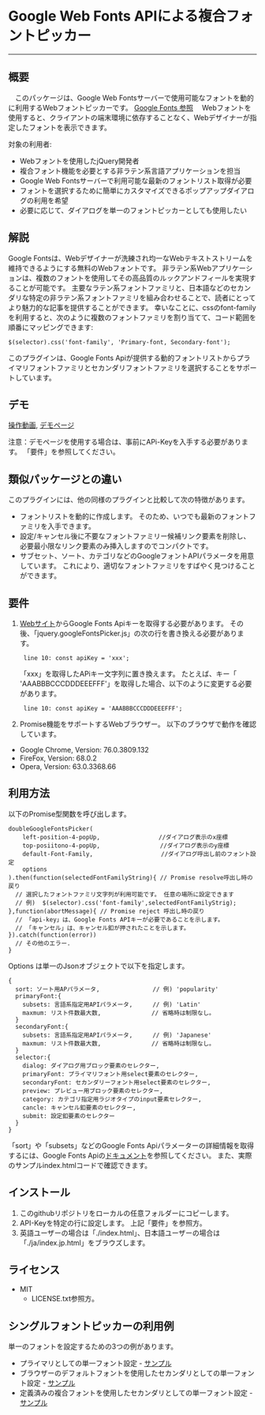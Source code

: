 # Google Web Fonts APIによる複合フォントピッカー
* * *
## 概要

　このパッケージは、Google Web Fontsサーバーで使用可能なフォントを動的に利用するWebフォントピッカーです。
[Google Fonts 参照](https://developers.google.com/fonts/)
　Webフォントを使用すると、クライアントの端末環境に依存することなく、Webデザイナーが指定したフォントを表示できます。

対象の利用者:
- Webフォントを使用したjQuery開発者
- 複合フォント機能を必要とする非ラテン系言語アプリケーションを担当
- Google Web Fontsサーバーで利用可能な最新のフォントリスト取得が必要
- フォントを選択するために簡単にカスタマイズできるポップアップダイアログの利用を希望
- 必要に応じて、ダイアログを単一のフォントピッカーとしても使用したい

## 解説
Google Fontsは、Webデザイナーが洗練され均一なWebテキストストリームを維持できるようにする無料のWebフォントです。 非ラテン系Webアプリケーションは、複数のフォントを使用してその高品質のルックアンドフィールを実現することが可能です。 主要なラテン系フォントファミリと、日本語などのセカンダリな特定の非ラテン系フォントファミリを組み合わせることで、読者にとってより魅力的な記事を提供することができます。
幸いなことに、cssのfont-familyを利用すると、次のように複数のフォントファミリを割り当てて、コード範囲を順番にマッピングできます:

    $(selector).css('font-family', 'Primary-font, Secondary-font');

このプラグインは、Google Fonts Apiが提供する動的フォントリストからプライマリフォントファミリとセカンダリフォントファミリを選択することをサポートしています。

## デモ
[操作動画](./demo/movie.ja.mp4), [デモページ](./index.ja.html)

注意：デモページを使用する場合は、事前にAPi-Keyを入手する必要があります。 「要件」を参照してください。
## 類似パッケージとの違い
このプラグインには、他の同様のプラグインと比較して次の特徴があります。
* フォントリストを動的に作成します。 そのため、いつでも最新のフォントファミリを入手できます。
* 設定/キャンセル後に不要なフォントファミリー候補リンク要素を削除し、必要最小限なリンク要素のみ挿入しますのでコンパクトです。
* サブセット、ソート、カテゴリなどのGoogleフォントAPIパラメータを用意しています。 これにより、適切なフォントファミリをすばやく見つけることができます。

## 要件
1. [Webサイト](https://developers.google.com/fonts/docs/developer_api)からGoogle Fonts Apiキーを取得する必要があります。 その後、「jquery.googleFontsPicker.js」の次の行を書き換える必要があります。

        line 10: const apiKey = 'xxx';
    
    「xxx」を取得したAPiキー文字列に置き換えます。 たとえば、キー「 'AAABBBCCCDDDEEEFFF'」を取得した場合、以下のように変更する必要があります。

        line 10: const apiKey = 'AAABBBCCCDDDEEEFFF';
2. Promise機能をサポートするWebブラウザー。
以下のブラウザで動作を確認しています。
 * Google Chrome, Version: 76.0.3809.132
 * FireFox, Version: 68.0.2
 * Opera, Version: 63.0.3368.66



## 利用方法
以下のPromise型関数を呼び出します。

    doubleGoogleFontsPicker(
        left-position-4-popUp,　　　　　　　　　　//ダイアログ表示のx座標
        top-posiitono-4-popUp,                 //ダイアログ表示のy座標
        default-Font-Family,　　　　　　　　　　　 //ダイアログ呼出し前のフォント設定
        options
    ).then(function(selectedFontFamilyString){ // Promise resolve呼出し時の戻り
      // 選択したフォントファミリ文字列が利用可能です。 任意の場所に設定できます
      // 例)  $(selector).css('font-family',selectedFontFamilyStrig);
    },function(abortMessage){ // Promise reject 呼出し時の戻り
      // 「api-key」は、Google Fonts APIキーが必要であることを示します。
      // 「キャンセル」は、キャンセル釦が押されたことを示します。
    }).catch(function(error))
      // その他のエラー.
    }

Options は単一のJsonオブジェクトで以下を指定します。

    {
      sort: ソート用APパラメータ,               // 例) 'popularity'
      primaryFont:{
        subsets: 言語系指定用APIパラメータ,   　 // 例) 'Latin'
        maxmum: リスト件数最大数, 　　　　　　　　// 省略時は制限なし。
      }
      secondaryFont:{
        subsets: 言語系指定用APIパラメータ,   　 // 例) 'Japanese'
        maxmum: リスト件数最大数,　　　　　　　　 // 省略時は制限なし。
      }
      selector:{
        dialog: ダイアログ用ブロック要素のセレクター,
        primaryFont: プライマリフォント用select要素のセレクター,
        secondaryFont: セカンダリーフォント用select要素のセレクター,
        preview: プレビュー用ブロック要素のセレクター,
        category: カテゴリ指定用ラジオタイプのinput要素セレクター,
        cancle: キャンセル釦要素のセレクター,
        submit: 設定釦要素のセレクター
      }
    }

「sort」や「subsets」などのGoogle Fonts Apiパラメーターの詳細情報を取得するには、Google Fonts Apiの[ドキュメント](https://developers.google.com/fonts/docs/developer_api)を参照してください。
また、実際のサンプルindex.htmlコードで確認できます。

## インストール
1. このgithubリポジトリをローカルの任意フォルダーにコピーします。
2. API-Keyを特定の行に設定します。 上記「要件」を参照方。
3. 英語ユーザーの場合は「./index.html」、日本語ユーザーの場合は「./ja/index.jp.html」をブラウズします。

## ライセンス
* MIT
  * LICENSE.txt参照方。

## シングルフォントピッカーの利用例
単一のフォントを設定するための3つの例があります。
* プライマリとしての単一フォント設定 - [サンプル](./examples/index4PrimarySingle.ja.html)  
* ブラウザーのデフォルトフォントを使用したセカンダリとしての単一フォント設定 -  [サンプル](./examples/index4SecondarySingle.ja.html)  
* 定義済みの複合フォントを使用したセカンダリとしての単一フォント設定 - [サンプル](./examples/index4SecondaryComposite.ja.html)
